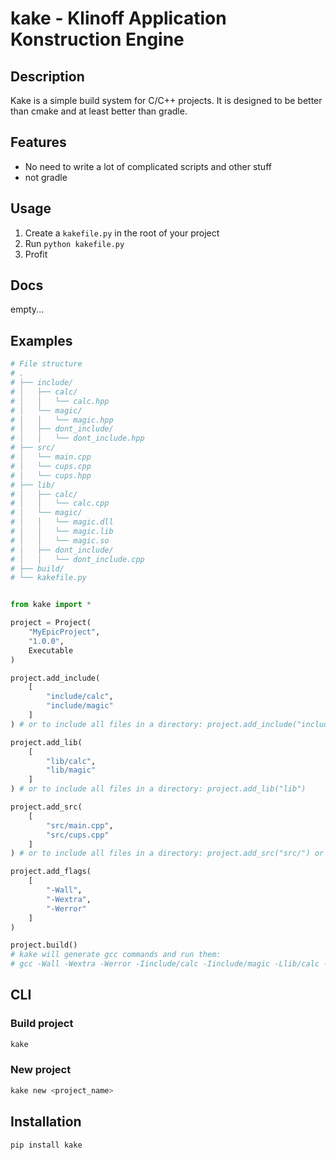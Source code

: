 # kake - Klinoff Application Konstruction Engine

## Description

Kake is a simple build system for C/C++ projects. It is designed to be better than cmake and at least better than gradle.

## Features

- No need to write a lot of complicated scripts and other stuff
- not gradle

## Usage

1. Create a `kakefile.py` in the root of your project
2. Run `python kakefile.py`
3. Profit

## Docs

empty...

## Examples

```python
# File structure
# .
# ├── include/
# │   ├── calc/
# │   │   └── calc.hpp
# │   └── magic/
# │   │   └── magic.hpp
# │   ├── dont_include/
# │   │   └── dont_include.hpp
# ├── src/
# │   └── main.cpp
# │   └── cups.cpp
# │   └── cups.hpp
# ├── lib/
# │   ├── calc/
# │   │   └── calc.cpp
# │   └── magic/
# │   │   └── magic.dll
# │   │   └── magic.lib
# │   │   └── magic.so
# │   ├── dont_include/
# │   │   └── dont_include.cpp
# ├── build/
# └── kakefile.py


from kake import *

project = Project(
    "MyEpicProject", 
    "1.0.0", 
    Executable
)

project.add_include(
    [
        "include/calc",
        "include/magic"
    ]
) # or to include all files in a directory: project.add_include("include")

project.add_lib(
    [
        "lib/calc",
        "lib/magic"
    ]
) # or to include all files in a directory: project.add_lib("lib")

project.add_src(
    [
        "src/main.cpp",
        "src/cups.cpp"
    ]
) # or to include all files in a directory: project.add_src("src/") or project.add_src("src/*.cpp")

project.add_flags(
    [
        "-Wall",
        "-Wextra",
        "-Werror"
    ]
)

project.build()
# kake will generate gcc commands and run them:
# gcc -Wall -Wextra -Werror -Iinclude/calc -Iinclude/magic -Llib/calc -Llib/magic -o build/MyEpicProject src/main.cpp src/cups.cpp -lcalc -lmagic

```

## CLI

### Build project

```bash
kake
```

### New project

```bash
kake new <project_name>
```

## Installation

```bash
pip install kake
```
